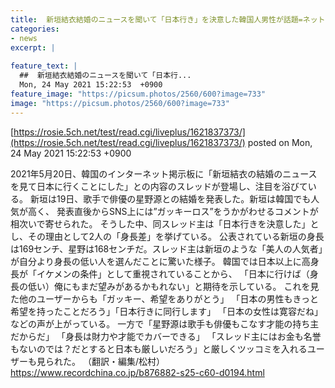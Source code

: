 ```yaml
---
title:  新垣結衣結婚のニュースを聞いて「日本行き」を決意した韓国人男性が話題=ネット「日本行きに同行します」 
categories:
- news
excerpt: |
  
feature_text: |
  ##  新垣結衣結婚のニュースを聞いて「日本行...
  Mon, 24 May 2021 15:22:53  +0900
feature_image: "https://picsum.photos/2560/600?image=733"
image: "https://picsum.photos/2560/600?image=733"
---
```


[https://rosie.5ch.net/test/read.cgi/liveplus/1621837373/](https://rosie.5ch.net/test/read.cgi/liveplus/1621837373/)
posted on Mon, 24 May 2021 15:22:53  +0900

<!--more-->

2021年5月20日、韓国のインターネット掲示板に「新垣結衣の結婚のニュースを見て日本に行くことにした」との内容のスレッドが登場し、注目を浴びている。 新垣は19日、歌手で俳優の星野源との結婚を発表した。新垣は韓国でも人気が高く、 発表直後からSNS上には”ガッキーロス”をうかがわせるコメントが相次いで寄せられた。 そうした中、同スレッド主は「日本行きを決意した」とし、その理由として2人の「身長差」を挙げている。 公表されている新垣の身長は169センチ、星野は168センチだ。スレッド主は新垣のような「美人の人気者」が自分より身長の低い人を選んだことに驚いた様子。 韓国では日本以上に高身長が「イケメンの条件」として重視されていることから、 「日本に行けば（身長の低い）俺にもまだ望みがあるかもれない」と期待を示している。 これを見た他のユーザーからも「ガッキー、希望をありがとう」 「日本の男性もきっと希望を持ったことだろう」「日本行きに同行します」 「日本の女性は寛容だね」などの声が上がっている。 一方で「星野源は歌手も俳優もこなす才能の持ち主だからだ」 「身長は財力や才能でカバーできる」 「スレッド主にはお金も名誉もないのでは？だとすると日本も厳しいだろう」と厳しくツッコミを入れるユーザーも見られた。 （翻訳・編集/松村） https://www.recordchina.co.jp/b876882-s25-c60-d0194.html
